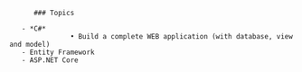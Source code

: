 
          ### Topics
          
       - *C#* 
                   • Build a complete WEB application (with database, view and model)
       - Entity Framework
       - ASP.NET Core
